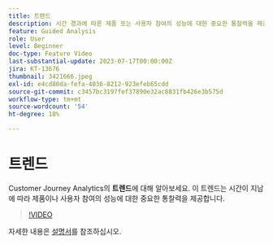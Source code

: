 ```yaml
---
title: 트렌드
description: 시간 경과에 따른 제품 또는 사용자 참여의 성능에 대한 중요한 통찰력을 제공하는 Customer Journey Analytics의 트렌드에 대해 알아봅니다.
feature: Guided Analysis
role: User
level: Beginner
doc-type: Feature Video
last-substantial-update: 2023-07-17T00:00:00Z
jira: KT-13676
thumbnail: 3421666.jpeg
exl-id: e4cd80da-fefa-4036-8212-923efeb65cdd
source-git-commit: c3457bc3197fef37890e32ac8831fb426e3b575d
workflow-type: tm+mt
source-wordcount: '54'
ht-degree: 18%

---
```


# 트렌드

Customer Journey Analytics의 **트렌드**&#x200B;에 대해 알아보세요. 이 트렌드는 시간이 지남에 따라 제품이나 사용자 참여의 성능에 대한 중요한 통찰력을 제공합니다.

>[!VIDEO](https://video.tv.adobe.com/v/3421666/?learn=on)

자세한 내용은 [설명서](https://experienceleague.adobe.com/docs/analytics-platform/using/guided-analysis/trends/usage.html)를 참조하십시오.
